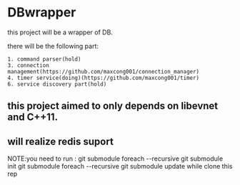 # DBwrapper
this project will be a wrapper of DB.

there will be the following part:
```
1. command parser(hold)
3. connection management(https://github.com/maxcong001/connection_manager)
4. timer service(doing)(https://github.com/maxcong001/timer)
6. service discovery part(hold)
```
## this project aimed to only depends on libevnet and C++11.

## will realize redis suport


NOTE:you need to run :
git submodule foreach --recursive git submodule init
git submodule foreach --recursive git submodule update 
while clone this rep
